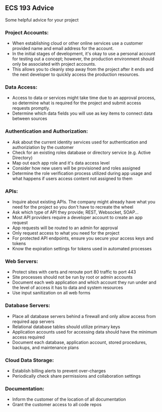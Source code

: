 ## ECS 193 Advice

Some helpful advice for your project

### Project Accounts:

- When establishing cloud or other online services use a customer provided name and email address for the account. 
- In the initial stages of development, it's okay to use a personal account for testing out a concept; however, the production environment should only be associated with project accounts.
- This allows you to cleanly step away from the project after it ends and the next developer to quickly access the production resources.


### Data Access:

- Access to data or services might take time due to an approval process, so determine what is required for the project and submit access requests promptly.
- Determine which data fields you will use as key items to connect data between sources


### Authentication and Authorization:

- Ask about the current identity services used for authentication and authoriziation by the customer
- Check for an existing roles database or directory service (e.g. Active Directory)
- Map out each app role and it's data access level
- Consider how new users will be provisioned and roles assigned
- Determine the role verification process utilized during app usage and what happens if users access content not assigned to them


### APIs:

- Inquire about existing APIs. The company might already have what you need for the project so you don't have to recreate the wheel
- Ask which type of API they provide; REST, Websocket, SOAP...
- Most API providers require a developer account to create an app request 
- App requests will be routed to an admin for approval
- Only request access to what you need for the project
- For protected API endpoints, ensure you secure your access keys and tokens
- Know the expiration settings for tokens used in automated processes


### Web Servers:

- Protect sites with certs and reroute port 80 traffic to port 443
- Site processes should not be run by root or admin accounts
- Document each web application and which account they run under and the level of access it has to data and system resources
- Use input sanitization on all web forms


### Database Servers:

- Place all database servers behind a firewall and only allow access from required app servers
- Relational database tables should utilize primary keys
- Application accounts used for accessing data should have the minimum access required
- Document each database, application account, stored procedures, backups, and maintenance plans


### Cloud Data Storage:

- Establish billing alerts to prevent over-charges
- Periodically check share permissions and collaboration settings


### Documentation:

- Inform the customer of the location of all documentation
- Grant the customer access to all code repos









